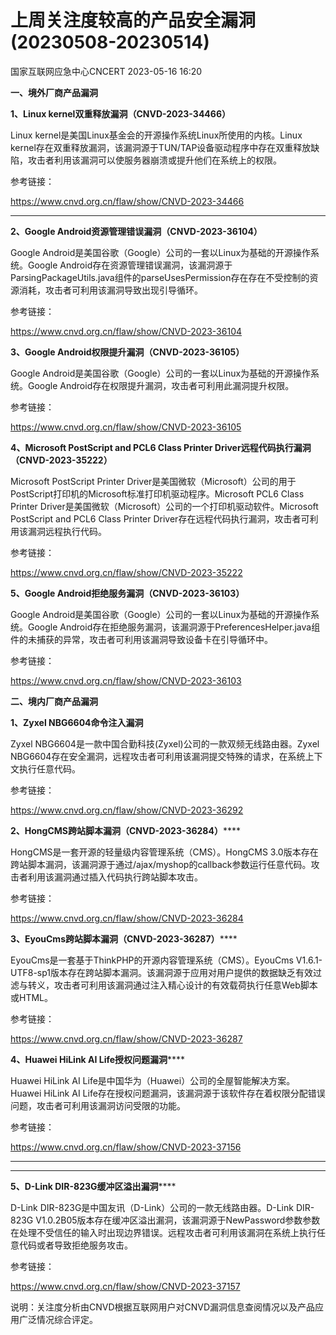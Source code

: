 #  上周关注度较高的产品安全漏洞(20230508-20230514)   
 国家互联网应急中心CNCERT   2023-05-16 16:20  
  
**一、境外厂商产品漏洞**  
  
**1、Linux kernel双重释放漏洞（CNVD-2023-34466）**  
  
Linux kernel是美国Linux基金会的开源操作系统Linux所使用的内核。Linux kernel存在双重释放漏洞，该漏洞源于TUN/TAP设备驱动程序中存在双重释放缺陷，攻击者利用该漏洞可以使服务器崩溃或提升他们在系统上的权限。  
  
参考链接：  
  
https://www.cnvd.org.cn/flaw/show/CNVD-2023-34466  
  
****  
**2、Google Android资源管理错误漏洞（CNVD-2023-36104）**  
  
  
Google Android是美国谷歌（Google）公司的一套以Linux为基础的开源操作系统。Google Android存在资源管理错误漏洞，该漏洞源于ParsingPackageUtils.java组件的parseUsesPermission存在存在不受控制的资源消耗，攻击者可利用该漏洞导致出现引导循环。  
  
参考链接：  
  
https://www.cnvd.org.cn/flaw/show/CNVD-2023-36104  
  
**3、Google Android权限提升漏洞（CNVD-2023-36105）**  
  
Google Android是美国谷歌（Google）公司的一套以Linux为基础的开源操作系统。Google Android存在权限提升漏洞，攻击者可利用此漏洞提升权限。  
  
参考链接：  
  
https://www.cnvd.org.cn/flaw/show/CNVD-2023-36105  
  
**4、Microsoft PostScript and PCL6 Class Printer
Driver远程代码执行漏洞（CNVD-2023-35222）**  
  
  
Microsoft PostScript Printer Driver是美国微软（Microsoft）公司的用于PostScript打印机的Microsoft标准打印机驱动程序。Microsoft PCL6 Class
Printer Driver是美国微软（Microsoft）公司的一个打印机驱动软件。Microsoft PostScript and
PCL6 Class Printer Driver存在远程代码执行漏洞，攻击者可利用该漏洞远程执行代码。  
  
参考链接：  
  
https://www.cnvd.org.cn/flaw/show/CNVD-2023-35222  
  
**5、Google Android拒绝服务漏洞（CNVD-2023-36103）**  
  
Google Android是美国谷歌（Google）公司的一套以Linux为基础的开源操作系统。Google Android存在拒绝服务漏洞，该漏洞源于PreferencesHelper.java组件的未捕获的异常，攻击者可利用该漏洞导致设备卡在引导循环中。  
  
参考链接：  
  
https://www.cnvd.org.cn/flaw/show/CNVD-2023-36103  
  
  
**二、境内厂商产品漏洞**  
  
**1、Zyxel NBG6604命令注入漏洞**  
  
Zyxel NBG6604是一款中国合勤科技(Zyxel)公司的一款双频无线路由器。Zyxel NBG6604存在安全漏洞，远程攻击者可利用该漏洞提交特殊的请求，在系统上下文执行任意代码。  
  
参考链接：  
  
https://www.cnvd.org.cn/flaw/show/CNVD-2023-36292  
  
**2、HongCMS跨站脚本漏洞（CNVD-2023-36284）******  
  
HongCMS是一套开源的轻量级内容管理系统（CMS）。HongCMS 3.0版本存在跨站脚本漏洞，该漏洞源于通过/ajax/myshop的callback参数运行任意代码。攻击者利用该漏洞通过插入代码执行跨站脚本攻击。  
  
参考链接：  
  
https://www.cnvd.org.cn/flaw/show/CNVD-2023-36284  
  
**3、EyouCms跨站脚本漏洞（CNVD-2023-36287）******  
  
EyouCms是一套基于ThinkPHP的开源内容管理系统（CMS）。EyouCms V1.6.1-UTF8-sp1版本存在跨站脚本漏洞。该漏洞源于应用对用户提供的数据缺乏有效过滤与转义，攻击者可利用该漏洞通过注入精心设计的有效载荷执行任意Web脚本或HTML。  
  
参考链接：  
  
https://www.cnvd.org.cn/flaw/show/CNVD-2023-36287  
  
**4、Huawei HiLink AI Life授权问题漏洞******  
  
Huawei HiLink AI Life是中国华为（Huawei）公司的全屋智能解决方案。Huawei HiLink AI Life存在授权问题漏洞，该漏洞源于该软件存在着权限分配错误问题，攻击者可利用该漏洞访问受限的功能。  
  
参考链接：  
  
https://www.cnvd.org.cn/flaw/show/CNVD-2023-37156  
****  
****  
  
**5、D-Link DIR-823G缓冲区溢出漏洞******  
  
D-Link DIR-823G是中国友讯（D-Link）公司的一款无线路由器。D-Link DIR-823G V1.0.2B05版本存在缓冲区溢出漏洞，该漏洞源于NewPassword参数参数在处理不受信任的输入时出现边界错误。远程攻击者可利用该漏洞在系统上执行任意代码或者导致拒绝服务攻击。  
  
参考链接：  
  
https://www.cnvd.org.cn/flaw/show/CNVD-2023-37157  
  
  
说明：关注度分析由CNVD根据互联网用户对CNVD漏洞信息查阅情况以及产品应用广泛情况综合评定。  
  
  
  
